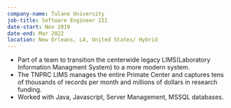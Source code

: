 ```yaml
---
company-name: Tulane University
job-title: Software Engineer III
date-start: Nov 2019
date-end: Mar 2022
location: New Orleans, LA, United States/ Hybrid
---
```

* Part of a team to transition the centerwide legacy LIMS(Laboratory Information Managment System) to a more modern system.
* The TNPRC LIMS manages the entire Primate Center and captures tens of thousands of records per month and millions of dollars in research funding.
* Worked with Java, Javascript, Server Management, MSSQL databases.